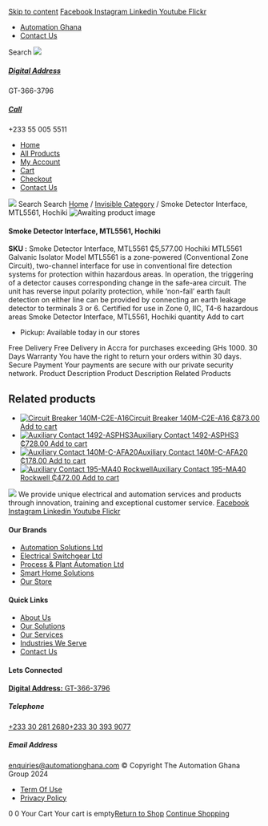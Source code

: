 [Skip to content](https://store.automationghana.com/product/smoke-detector-interface-mtl5561-hochiki/#content)
[ Facebook ](https://www.facebook.com/automationgh/) [ Instagram ](https://www.instagram.com/automationgh/) [ Linkedin ](https://www.linkedin.com/company/the-automation-ghana-limited/) [ Youtube ](https://www.youtube.com/channel/UCurrRDUSm5oIW39VXjn1u0w) [ Flickr ](https://www.flickr.com/photos/181794037@N07/)
  * [ Automation Ghana ](https://automationghana.com)
  * [ Contact Us ](https://store.automationghana.com/contact/)


Search
[ ![](https://store.automationghana.com/wp-content/uploads/2024/04/Website-TAGG-Logo-BLUE.png) ](https://store.automationghana.com/)
[ ](https://maps.app.goo.gl/m4xeaagWCNbLk4jM6)
#####  [ Digital Address ](https://maps.app.goo.gl/m4xeaagWCNbLk4jM6)
GT-366-3796 
[ ](tel:+233550055511)
#####  [ Call ](tel:+233550055511)
+233 55 005 5511 
  * [Home](https://store.automationghana.com/)
  * [All Products](https://store.automationghana.com/shop/)
  * [My Account](https://store.automationghana.com/my-account/)
  * [Cart](https://store.automationghana.com/cart/)
  * [Checkout](https://store.automationghana.com/checkout/)
  * [Contact Us](https://store.automationghana.com/contact/)


[![](https://store.automationghana.com/wp-content/uploads/2024/04/AutomationGhana_logo_white.png)](https://store.automationghana.com)
Search
Search
[Home](https://store.automationghana.com) / [Invisible Category](https://store.automationghana.com/product-category/invisible-category/) / Smoke Detector Interface, MTL5561, Hochiki
![Awaiting product image](https://store.automationghana.com/wp-content/uploads/woocommerce-placeholder-600x600.png)
####  Smoke Detector Interface, MTL5561, Hochiki 
**SKU :** Smoke Detector Interface, MTL5561 
₵5,577.00
Hochiki MTL5561 Galvanic Isolator
Model MTL5561 is a zone-powered (Conventional Zone Circuit), two-channel interface for use in conventional fire detection systems for protection within hazardous areas. In operation, the triggering of a detector causes corresponding change in the safe-area circuit. The unit has reverse input polarity protection, while ‘non-fail’ earth fault detection on either line can be provided by connecting an earth leakage detector to terminals 3 or 6. Certified for use in Zone 0, IIC, T4-6 hazardous areas
Smoke Detector Interface, MTL5561, Hochiki quantity
Add to cart
  * Pickup: Available today in our stores


Free Delivery 
Free Delivery in Accra for purchases exceeding GHs 1000. 
30 Days Warranty 
You have the right to return your orders within 30 days. 
Secure Payment 
Your payments are secure with our private security network. 
Product Description
Product Description
Related Products 
## Related products
  * [![Circuit Breaker 140M-C2E-A16](https://store.automationghana.com/wp-content/uploads/2020/12/140M-C2E-A16-300x300.jpg)Circuit Breaker 140M-C2E-A16 ₵873.00 ](https://store.automationghana.com/product/circuit-breaker-140m-c2e-a16/)
[Add to cart](https://store.automationghana.com/product/smoke-detector-interface-mtl5561-hochiki/?add-to-cart=2979)
  * [![Auxiliary Contact 1492-ASPHS3](https://store.automationghana.com/wp-content/uploads/2020/12/1492-ASPHS3-300x300.jpg)Auxiliary Contact 1492-ASPHS3 ₵728.00 ](https://store.automationghana.com/product/auxiliary-contact-1492-asphs3/)
[Add to cart](https://store.automationghana.com/product/smoke-detector-interface-mtl5561-hochiki/?add-to-cart=2969)
  * [![Auxiliary Contact 140M-C-AFA20](https://store.automationghana.com/wp-content/uploads/2020/12/140M-C-AFA20-300x300.jpg)Auxiliary Contact 140M-C-AFA20 ₵178.00 ](https://store.automationghana.com/product/auxiliary-contact-140m-c-afa20/)
[Add to cart](https://store.automationghana.com/product/smoke-detector-interface-mtl5561-hochiki/?add-to-cart=2961)
  * [![Auxiliary Contact 195-MA40 Rockwell](https://store.automationghana.com/wp-content/uploads/2020/11/195-MA40.jpg)Auxiliary Contact 195-MA40 Rockwell ₵472.00 ](https://store.automationghana.com/product/auxiliary-contact-195-ma40/)
[Add to cart](https://store.automationghana.com/product/smoke-detector-interface-mtl5561-hochiki/?add-to-cart=2944)


![](https://store.automationghana.com/wp-content/uploads/2024/04/AutomationGhana_logo_white.png)
We provide unique electrical and automation services and products through innovation, training and exceptional customer service.
[ Facebook ](https://www.facebook.com/automationgh/) [ Instagram ](https://www.instagram.com/automationgh/) [ Linkedin ](https://www.linkedin.com/company/the-automation-ghana-limited/) [ Youtube ](https://www.youtube.com/channel/UCurrRDUSm5oIW39VXjn1u0w) [ Flickr ](https://www.flickr.com/photos/181794037@N07/)
#### Our Brands
  * [ Automation Solutions Ltd ](https://store.automationghana.com/product/smoke-detector-interface-mtl5561-hochiki/)
  * [ Electrical Switchgear Ltd ](https://store.automationghana.com/product/smoke-detector-interface-mtl5561-hochiki/)
  * [ Process & Plant Automation Ltd ](https://store.automationghana.com/product/smoke-detector-interface-mtl5561-hochiki/)
  * [ Smart Home Solutions ](https://store.automationghana.com/product/smoke-detector-interface-mtl5561-hochiki/)
  * [ Our Store ](https://store.automationghana.com/product/smoke-detector-interface-mtl5561-hochiki/)


#### Quick Links
  * [ About Us ](https://store.automationghana.com/product/smoke-detector-interface-mtl5561-hochiki/)
  * [ Our Solutions ](https://store.automationghana.com/product/smoke-detector-interface-mtl5561-hochiki/)
  * [ Our Services ](https://store.automationghana.com/product/smoke-detector-interface-mtl5561-hochiki/)
  * [ Industries We Serve ](https://store.automationghana.com/product/smoke-detector-interface-mtl5561-hochiki/)
  * [ Contact Us ](https://store.automationghana.com/product/smoke-detector-interface-mtl5561-hochiki/)


#### Lets Connected
[**Digital Address:** GT-366-3796](https://maps.app.goo.gl/m4xeaagWCNbLk4jM6)
#####  Telephone 
[ +233 30 281 2680](tel:+233302812680)[+233 30 393 9077](https://store.automationghana.com/product/smoke-detector-interface-mtl5561-hochiki/+233303939077)
#####  Email Address 
enquiries@automationghana.com 
© Copyright The Automation Ghana Group 2024
  * [ Term Of Use ](https://store.automationghana.com/product/smoke-detector-interface-mtl5561-hochiki/)
  * [ Privacy Policy ](https://store.automationghana.com/product/smoke-detector-interface-mtl5561-hochiki/)


0
0
Your Cart
Your cart is empty[Return to Shop](https://store.automationghana.com/shop/)
[Continue Shopping](https://store.automationghana.com/product/smoke-detector-interface-mtl5561-hochiki/)
